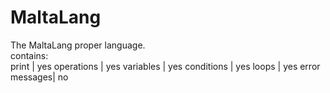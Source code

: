 # MaltaLang
The MaltaLang proper language.  
contains:  
print         | yes
operations    | yes
variables     | yes
conditions    | yes
loops         | yes
error messages| no
